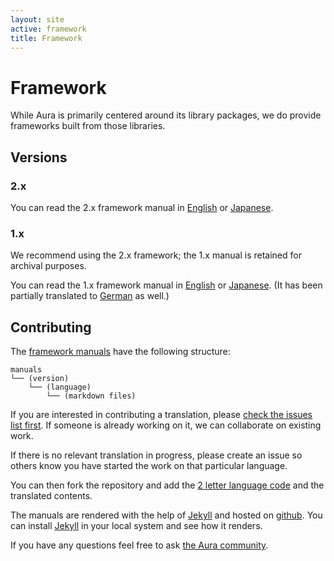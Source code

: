 ```yaml
---
layout: site
active: framework
title: Framework
---
```


# Framework

While Aura is primarily centered around its library packages, we do provide frameworks built from those libraries.

## Versions

### 2.x

You can read the 2.x framework manual in [English](/framework/2.0/en) or [Japanese](/framework/2.0/ja).

### 1.x

We recommend using the 2.x framework; the 1.x manual is retained for archival purposes.

You can read the 1.x framework manual in [English](/framework/v1/en) or [Japanese](/framework/v1/ja). (It has been partially translated to [German](/framework/v1/de) as well.)

## Contributing

The [framework manuals](https://github.com/auraphp/auraphp.github.com/tree/master/framework) have the following structure:

    manuals
    └── (version)
        └── (language)
            └── (markdown files)


If you are interested in contributing a translation, please [check the issues list first](https://github.com/auraphp/auraphp.github.com/issues?labels=manuals&page=1&state=open). If someone is already working on it, we can collaborate on existing work.

If there is no relevant translation in progress, please create an issue so others know you have started the work on that particular language.

You can then fork the repository and add the [2 letter language code](http://en.wikipedia.org/wiki/List_of_ISO_639-1_codes)
and the translated contents.

The manuals are rendered with the help of [Jekyll](http://jekyllrb.com) and hosted on [github](https://github.com). You can install [Jekyll](http://jekyllrb.com) in your local system and see how it renders.

If you have any questions feel free to ask [the Aura community](/community.html).
